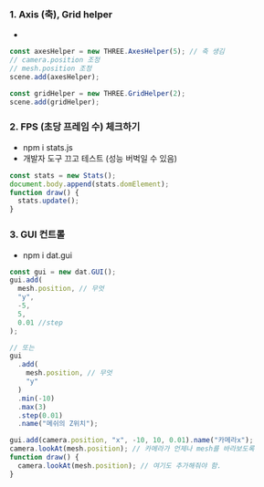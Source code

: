 ### 1. Axis (축), Grid helper

-

```js
const axesHelper = new THREE.AxesHelper(5); // 축 생김
// camera.position 조정
// mesh.position 조정
scene.add(axesHelper);
```

```js
const gridHelper = new THREE.GridHelper(2);
scene.add(gridHelper);
```

### 2. FPS (초당 프레임 수) 체크하기

- npm i stats.js
- 개발자 도구 끄고 테스트 (성능 버벅일 수 있음)

```js
const stats = new Stats();
document.body.append(stats.domElement);
function draw() {
  stats.update();
}
```

### 3. GUI 컨트롤

- npm i dat.gui

```js
const gui = new dat.GUI();
gui.add(
  mesh.position, // 무엇
  "y",
  -5,
  5,
  0.01 //step
);

// 또는
gui
  .add(
    mesh.position, // 무엇
    "y"
  )
  .min(-10)
  .max(3)
  .step(0.01)
  .name("메쉬의 Z위치");

gui.add(camera.position, "x", -10, 10, 0.01).name("카메라x");
camera.lookAt(mesh.position); // 카메라가 언제나 mesh를 바라보도록
function draw() {
  camera.lookAt(mesh.position); // 여기도 추가해줘야 함.
}
```
